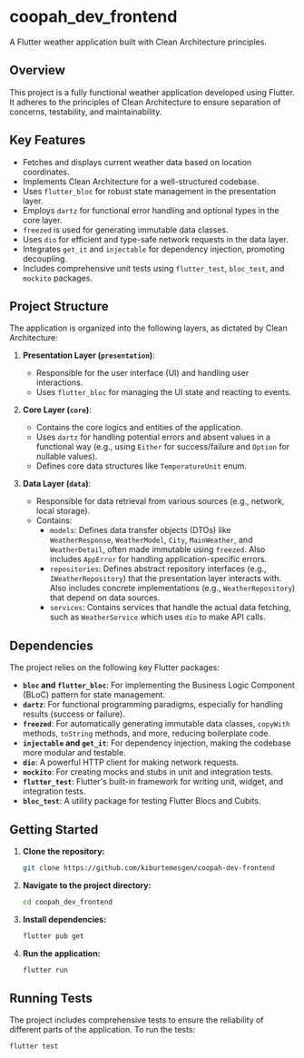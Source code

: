 # coopah_dev_frontend

A Flutter weather application built with Clean Architecture principles.

## Overview

This project is a fully functional weather application developed using Flutter. It adheres to the principles of Clean Architecture to ensure separation of concerns, testability, and maintainability. 
## Key Features

- Fetches and displays current weather data based on location coordinates.
- Implements Clean Architecture for a well-structured codebase.
- Uses `flutter_bloc` for robust state management in the presentation layer.
- Employs `dartz` for functional error handling and optional types in the core layer.
- `freezed` is used for generating immutable data classes.
- Uses `dio` for efficient and type-safe network requests in the data layer.
- Integrates `get_it` and `injectable` for dependency injection, promoting decoupling.
- Includes comprehensive unit tests using `flutter_test`, `bloc_test`, and `mockito` packages.

## Project Structure

The application is organized into the following layers, as dictated by Clean Architecture:

1.  **Presentation Layer (`presentation`)**:
    -   Responsible for the user interface (UI) and handling user interactions.
    -   Uses `flutter_bloc` for managing the UI state and reacting to events.

2.  **Core Layer (`core`)**:
    -   Contains the core logics and entities of the application.
    -   Uses `dartz` for handling potential errors and absent values in a functional way (e.g., using `Either` for success/failure and `Option` for nullable values).
    -   Defines core data structures like `TemperatureUnit` enum.

3.  **Data Layer (`data`)**:
    -   Responsible for data retrieval from various sources (e.g., network, local storage).
    -   Contains:
        -   `models`: Defines data transfer objects (DTOs) like `WeatherResponse`, `WeatherModel`, `City`, `MainWeather`, and `WeatherDetail`, often made immutable using `freezed`. Also includes `AppError` for handling application-specific errors.
        -   `repositories`: Defines abstract repository interfaces (e.g., `IWeatherRepository`) that the presentation layer interacts with. Also includes concrete implementations (e.g., `WeatherRepository`) that depend on data sources.
        -   `services`: Contains services that handle the actual data fetching, such as `WeatherService` which uses `dio` to make API calls.

## Dependencies

The project relies on the following key Flutter packages:

-   **`bloc` and `flutter_bloc`**: For implementing the Business Logic Component (BLoC) pattern for state management.
-   **`dartz`**: For functional programming paradigms, especially for handling results (success or failure).
-   **`freezed`**: For automatically generating immutable data classes, `copyWith` methods, `toString` methods, and more, reducing boilerplate code.
-   **`injectable` and `get_it`**: For dependency injection, making the codebase more modular and testable.
-   **`dio`**: A powerful HTTP client for making network requests.
-   **`mockito`**: For creating mocks and stubs in unit and integration tests.
-   **`flutter_test`**: Flutter's built-in framework for writing unit, widget, and integration tests.
-   **`bloc_test`**: A utility package for testing Flutter Blocs and Cubits.

## Getting Started

1.  **Clone the repository:**
    ```bash
    git clone https://github.com/kiburtemesgen/coopah-dev-frontend
    ```

2.  **Navigate to the project directory:**
    ```bash
    cd coopah_dev_frontend
    ```

3.  **Install dependencies:**
    ```bash
    flutter pub get
    ```

4.  **Run the application:**
    ```bash
    flutter run
    ```

## Running Tests

The project includes comprehensive tests to ensure the reliability of different parts of the application. To run the tests:

```bash
flutter test
